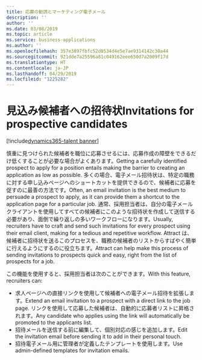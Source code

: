 ```yaml
---
title: 応募の勧誘とマーケティング電子メール
description: ''
author: ''
ms.date: 03/08/2019
ms.topic: article
ms.service: business-applications
ms.author: ''
ms.openlocfilehash: 357e3897fbfc52d0534d4e5e7ae9314142c30a44
ms.sourcegitcommit: 921dde7a25596a81c049162eee650d7a2009f17d
ms.translationtype: HT
ms.contentlocale: ja-JP
ms.lasthandoff: 04/29/2019
ms.locfileid: "1225282"
---
```

# <a name="invitations-for-prospective-candidates"></a><span data-ttu-id="84de8-102">見込み候補者への招待状</span><span class="sxs-lookup"><span data-stu-id="84de8-102">Invitations for prospective candidates</span></span>
[!include[dynamics365-talent banner](../../includes/dynamics365-talent.md)]

<span data-ttu-id="84de8-103">慎重に見つけられた候補者を職位に応募させるには、応募作成の障壁をできるだけ低くすることが必要な場合がよくあります。</span><span class="sxs-lookup"><span data-stu-id="84de8-103">Getting a carefully identified prospect to apply for a position entails making the barrier to creating an application as low as possible.</span></span> <span data-ttu-id="84de8-104">多くの場合、電子メール招待状は、特定の職務に対する申し込みページへのショートカットを提供できるので、候補者に応募を促すのに最善の方法です。</span><span class="sxs-lookup"><span data-stu-id="84de8-104">Often, an email invitation is the best medium to persuade a prospect to apply, as it can provide them a shortcut to the application page for a particular job.</span></span> <span data-ttu-id="84de8-105">通常、採用担当者は、自分の電子メール クライアントを使用してすべての候補者にこのような招待状を作成して送信する必要があり、面倒で繰り返しの多いワークフローになります。</span><span class="sxs-lookup"><span data-stu-id="84de8-105">Usually, recruiters have to craft and send such invitations for every prospect using their email client, making for a tedious and repetitive workflow.</span></span> <span data-ttu-id="84de8-106">Attract は、候補者に招待状を送るこのプロセスを、職務の候補者のリストからすばやく簡単に行えるようにするのに役立ちます。</span><span class="sxs-lookup"><span data-stu-id="84de8-106">Attract can help make this process of sending invitations to prospects quick and easy, right from the list of prospects for a job.</span></span>

<span data-ttu-id="84de8-107">この機能を使用すると、採用担当者は次のことができます。</span><span class="sxs-lookup"><span data-stu-id="84de8-107">With this feature, recruiters can:</span></span>

- <span data-ttu-id="84de8-108">求人ページへの直接リンクを使用して候補者への電子メール招待を拡張します。</span><span class="sxs-lookup"><span data-stu-id="84de8-108">Extend an email invitation to a prospect with a direct link to the job page.</span></span> <span data-ttu-id="84de8-109">リンクを使用して応募した候補者は、自動的に応募者リストに昇格されます。</span><span class="sxs-lookup"><span data-stu-id="84de8-109">Any candidate who applies using the link will automatically be promoted to the applicants list.</span></span>
- <span data-ttu-id="84de8-110">招待メールを送信する前に編集して、個別対応の感じを追加します。</span><span class="sxs-lookup"><span data-stu-id="84de8-110">Edit the invitation email before sending it to add in their personal touch.</span></span>
- <span data-ttu-id="84de8-111">招待電子メール用に管理者が定義したテンプレートを使用します。</span><span class="sxs-lookup"><span data-stu-id="84de8-111">Use admin-defined templates for invitation emails.</span></span>
